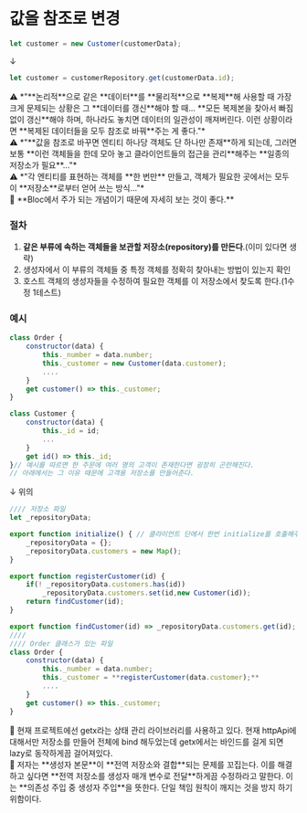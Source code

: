 # 값을 참조로 변경

```jsx
let customer = new Customer(customerData);
```

↓

```jsx
let customer = customerRepository.get(customerData.id);
```

<aside>
⚠️ *"**논리적**으로 같은 **데이터**를 **물리적**으로 **복제**해 사용할 때 가장 크게 문제되는 상황은 그 **데이터를 갱신**해야 할 때... **모든 복제본을 찾아서 빠짐없이 갱신**해야 하며, 하나라도 놓치면 데이터의 일관성이 깨져버린다. 이런 상황이라면 **복제된 데이터들을 모두 참조로 바꿔**주는 게 좋다."*

</aside>

<aside>
⚠️ *"**값을 참조로 바꾸면 엔티티 하나당 객체도 단 하나만 존재**하게 되는데, 그러면 보통 **이런 객체들을 한데 모아 놓고 클라이언트들의 접근을 관리**해주는 **일종의 저장소가 필요**..."*

</aside>

<aside>
⚠️ *"각 엔티티를 표현하는 객체를 **한 번만** 만들고, 객체가 필요한 곳에서는 모두 이 **저장소**로부터 얻어 쓰는 방식..."*

</aside>

<aside>
💬 **Bloc에서 주가 되는 개념이기 때문에 자세히 보는 것이 좋다.**

</aside>

### 절차

1. **같은 부류에 속하는 객체들을 보관할 저장소(repository)를 만든다**.(이미 있다면 생략)
2. 생성자에서 이 부류의 객체들 중 특정 객체를 정확히 찾아내는 방법이 있는지 확인
3. 호스트 객체의 생성자들을 수정하여 필요한 객체를 이 저장소에서 찾도록 한다.(1수정 1테스트)

### 예시

```jsx
class Order {
	constructor(data) {
		this._number = data.number;
		this._customer = new Customer(data.customer);
		....
	}
	get customer() => this._customer;
}

class Customer {
	constructor(data) {
		this._id = id;
		...
	}
	get id() => this._id;
}// 예시를 따르면 한 주문에 여러 명의 고객이 존재한다면 굉장히 곤란해진다.
// 아래에서는 그 이유 때문에 고객용 저장소를 만들어준다.
```

↓ 위의

```jsx
//// 저장소 파일
let _repositoryData;

export function initialize() { // 클라이언트 단에서 한번 initialize를 호출해주긴 해야한다.
	_repositoryData = {};
	_repositoryData.customers = new Map();
}

export function registerCustomer(id) {
	if(! _repositoryData.customers.has(id))
		_repositoryData.customers.set(id,new Customer(id));
	return findCustomer(id);
}

export function findCustomer(id) => _repositoryData.customers.get(id);
////
//// Order 클래스가 있는 파일
class Order {
	constructor(data) {
		this._number = data.number;
		this._customer = **registerCustomer(data.customer);**
		....
	}
	get customer() => this._customer;
}
```

<aside>
💬 현재 프로젝트에선 getx라는 상태 관리 라이브러리를 사용하고 있다. 현재 httpApi에 대해서만 저장소를 만들어 전체에 bind 해두었는데 getx에서는 바인드를 걸게 되면 lazy로 동작하게끔 걸어져있다.

</aside>

<aside>
💬 저자는 **생성자 본문**이 **전역 저장소와 결합**되는 문제를 꼬집는다. 이를 해결하고 싶다면 **전역 저장소를 생성자 매개 변수로 전달**하게끔 수정하라고 말한다. 이는 **의존성 주입 중 생성자 주입**을 뜻한다. 단일 책임 원칙이 깨지는 것을 방지 하기 위함이다.

</aside>
